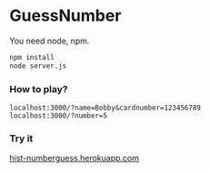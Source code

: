 # GuessNumber

You need node, npm.

```bash
npm install
node server.js
```

### How to play?
```
localhost:3000/?name=Bobby&cardnumber=123456789
localhost:3000/?number=5
```

### Try it
[hist-numberguess.herokuapp.com](https://hist-numberguess.herokuapp.com)

